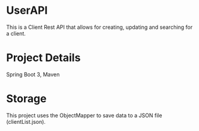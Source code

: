 # UserAPI
This is a Client Rest API that allows for creating, updating and searching for a client.

# Project Details
Spring Boot 3,
Maven

# Storage
This project uses the ObjectMapper to save data to a JSON file (clientList.json).

